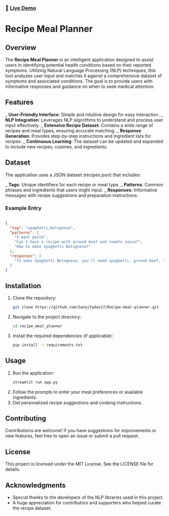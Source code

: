 ### 🔗 [Live Demo](https://recipe-meal-plannerv1.streamlit.app/)
# Recipe Meal Planner 



## Overview

The **Recipe Meal Planner** is an intelligent application designed to assist users in identifying potential health conditions based on their reported symptoms. Utilizing Natural Language Processing (NLP) techniques, this tool analyzes user input and matches it against a comprehensive dataset of symptoms and associated conditions. The goal is to provide users with informative responses and guidance on when to seek medical attention.

## Features

_ **User-Friendly Interface**: Simple and intuitive design for easy interaction.
_ **NLP Integration**: Leverages NLP algorithms to understand and process user input effectively.
_ **Extensive Recipe Dataset**: Contains a wide range of recipes and meal types, ensuring accurate matching.
_ **Response Generation**: Provides step-by-step instructions and ingredient lists for recipes.
_ **Continuous Learning**: The dataset can be updated and expanded to include new recipes, cuisines, and ingredients.


## Dataset


The application uses a JSON dataset (recipes.json) that includes:

_ **Tags**: Unique identifiers for each recipe or meal type.
_ **Patterns**: Common phrases and ingredients that users might input.
_ **Responses**: Informative messages with recipe suggestions and preparation instructions.

### Example Entry

```json

{
  "tag": "spaghetti_bolognese",
  "patterns": [
    "I want pasta",
    "Can I have a recipe with ground beef and tomato sauce?",
    "How to make spaghetti Bolognese?"
  ],
  "responses": [
    "To make Spaghetti Bolognese, you'll need spaghetti, ground beef, tomato sauce, onions, garlic, and some seasonings. Cook the pasta as per instructions, sauté the beef with onions and garlic, then mix in the tomato sauce. Combine with pasta and enjoy!"
  ]
}
```

## Installation

1. Clone the repository:
   ```bash
   git clone https://github.com/SanojYadav17/Recipe-meal-planner.git
   ```
2. Navigate to the project directory:
   ```bash
   cd recipe_meal_planner
   ```
3. Install the required dependencies (if applicable):
   ```bash
   pip install -r requirements.txt
   ```

## Usage

1. Run the application:
   ```bash
   streamlit run app.py
   ```
2. Follow the prompts to enter your meal preferences or available ingredients.
3. Get personalized recipe suggestions and cooking instructions.

## Contributing

Contributions are welcome! If you have suggestions for improvements or new features, feel free to open an issue or submit a pull request.

## License

This project is licensed under the MIT License. See the LICENSE file for details.

## Acknowledgments

- Special thanks to the developers of the NLP libraries used in this project.
- A huge appreciation for contributors and supporters who helped curate the recipe dataset.
